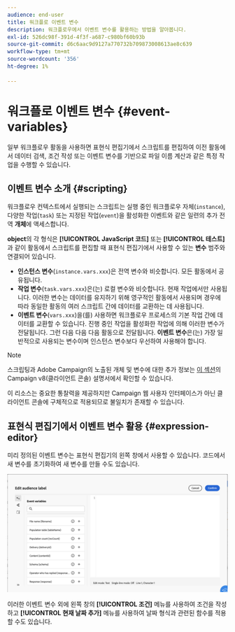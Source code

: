 ```yaml
---
audience: end-user
title: 워크플로 이벤트 변수
description: 워크플로우에서 이벤트 변수를 활용하는 방법을 알아봅니다.
exl-id: 526dc98f-391d-4f3f-a687-c980bf60b93b
source-git-commit: d6c6aac9d9127a770732b709873008613ae8c639
workflow-type: tm+mt
source-wordcount: '356'
ht-degree: 1%

---
```


# 워크플로 이벤트 변수 {#event-variables}

일부 워크플로우 활동을 사용하면 표현식 편집기에서 스크립트를 편집하여 이전 활동에서 데이터 검색, 조건 작성 또는 이벤트 변수를 기반으로 파일 이름 계산과 같은 특정 작업을 수행할 수 있습니다.

## 이벤트 변수 소개 {#scripting}

워크플로우 컨텍스트에서 실행되는 스크립트는 실행 중인 워크플로우 자체(`instance`), 다양한 작업(`task`) 또는 지정된 작업(`event`)을 활성화한 이벤트와 같은 일련의 추가 전역 **개체**&#x200B;에 액세스합니다.

**object**&#x200B;의 각 형식은 **[!UICONTROL JavaScript 코드]** 또는 **[!UICONTROL 테스트]**&#x200B;과 같이 활동에서 스크립트를 편집할 때 표현식 편집기에서 사용할 수 있는 **변수** 범주와 연결되어 있습니다.

* **인스턴스 변수**(`instance.vars.xxx`)은 전역 변수와 비슷합니다. 모든 활동에서 공유됩니다.
* **작업 변수**(`task.vars.xxx`)은(는) 로컬 변수와 비슷합니다. 현재 작업에서만 사용됩니다. 이러한 변수는 데이터를 유지하기 위해 영구적인 활동에서 사용되며 경우에 따라 동일한 활동의 여러 스크립트 간에 데이터를 교환하는 데 사용됩니다.
* **이벤트 변수**(`vars.xxx`)을(를) 사용하면 워크플로우 프로세스의 기본 작업 간에 데이터를 교환할 수 있습니다. 진행 중인 작업을 활성화한 작업에 의해 이러한 변수가 전달됩니다. 그런 다음 다음 다음 활동으로 전달됩니다. **이벤트 변수**&#x200B;은(는) 가장 일반적으로 사용되는 변수이며 인스턴스 변수보다 우선하여 사용해야 합니다.

>[!NOTE]
>
>스크립팅과 Adobe Campaign의 노출된 개체 및 변수에 대한 추가 정보는 [이 섹션](https://experienceleague.adobe.com/ko/docs/campaign/automation/workflows/advanced-management/javascript-scripts-and-templates)의 Campaign v8(클라이언트 콘솔) 설명서에서 확인할 수 있습니다.
>
>이 리소스는 중요한 통찰력을 제공하지만 Campaign 웹 사용자 인터페이스가 아닌 클라이언트 콘솔에 구체적으로 적용되므로 불일치가 존재할 수 있습니다.

## 표현식 편집기에서 이벤트 변수 활용 {#expression-editor}

미리 정의된 이벤트 변수는 표현식 편집기의 왼쪽 창에서 사용할 수 있습니다. 코드에서 새 변수를 초기화하여 새 변수를 만들 수도 있습니다.

![식 편집기의 왼쪽 창에 사전 정의된 이벤트 변수를 표시하는 스크린샷](assets/event-variables.png)

이러한 이벤트 변수 외에 왼쪽 창의 **[!UICONTROL 조건]** 메뉴를 사용하여 조건을 작성하고 **[!UICONTROL 현재 날짜 추가]** 메뉴를 사용하여 날짜 형식과 관련된 함수를 적용할 수도 있습니다.